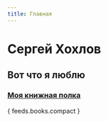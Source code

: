 ```yaml
---
title: Главная
---
```

# Сергей Хохлов
## Вот что я люблю


### [Моя книжная полка](/bookshelf)
{ feeds.books.compact }
